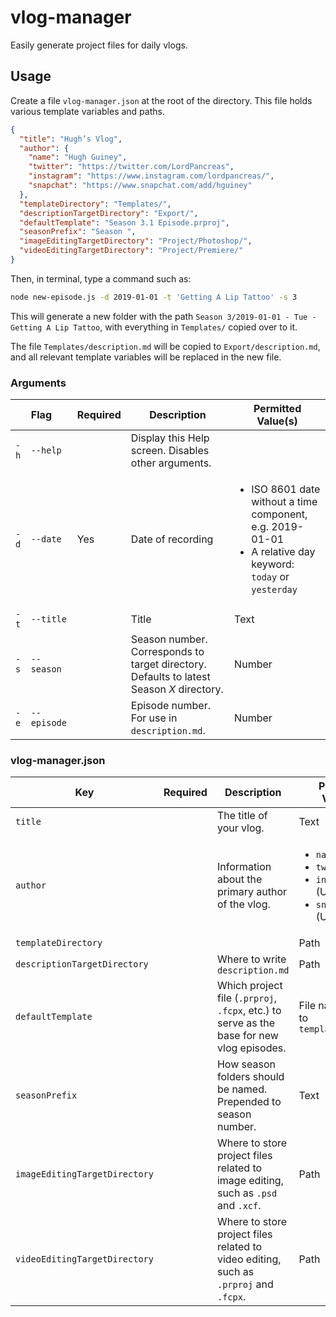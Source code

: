 # vlog-manager

Easily generate project files for daily vlogs.

## Usage

Create a file `vlog-manager.json` at the root of the directory. This file holds various template variables and paths.

```json
{
  "title": "Hugh’s Vlog",
  "author": {
    "name": "Hugh Guiney",
    "twitter": "https://twitter.com/LordPancreas",
    "instagram": "https://www.instagram.com/lordpancreas/",
    "snapchat": "https://www.snapchat.com/add/hguiney"
  },
  "templateDirectory": "Templates/",
  "descriptionTargetDirectory": "Export/",
  "defaultTemplate": "Season 3.1 Episode.prproj",
  "seasonPrefix": "Season ",
  "imageEditingTargetDirectory": "Project/Photoshop/",
  "videoEditingTargetDirectory": "Project/Premiere/"
}
```

Then, in terminal, type a command such as:

```sh
node new-episode.js -d 2019-01-01 -t 'Getting A Lip Tattoo' -s 3
```

This will generate a new folder with the path `Season 3/2019-01-01 - Tue - Getting A Lip Tattoo`, with everything in `Templates/` copied over to it.

The file `Templates/description.md` will be copied to `Export/description.md`, and all relevant template variables will be replaced in the new file.

### Arguments

<table>
<thead>
  <tr>
    <th scope="col" colspan="2">Flag</th>
    <th scope="col">Required</th>
    <th scope="col">Description</th>
    <th scope="col">Permitted Value(s)</th>
  </tr>
</thead>
<tbody>
  <tr>
    <td><code>-h</code></td>
    <td><code>--help</code></td>
    <td></td>
    <td>Display this Help screen. Disables other arguments.</td>
    <td></td>
  </tr>
  <tr>
    <td><code>-d</code></td>
    <td><code>--date</code></td>
    <td>Yes</td>
    <td>Date of recording</td>
    <td>    
      <ul>
        <li>ISO 8601 date without a time component, e.g. 2019-01-01</li>
        <li>A relative day keyword: <code>today</code> or <code>yesterday</code></li>
      </ul>
    </td>
  </tr>
  <tr>
    <td><code>-t</code></td>
    <td><code>--title</code></td>
    <td></td>
    <td>Title</td>
    <td>Text</td>
  </tr>
  <tr>
    <td><code>-s</code></td>
    <td><code>--season</code></td>
    <td></td>
    <td>Season number. Corresponds to target directory. Defaults to latest Season <var>X</var> directory.</td>
    <td>Number</td>
  </tr>
  <tr>
    <td><code>-e</code></td>
    <td><code>--episode</code></td>
    <td></td>
    <td>Episode number. For use in <code>description.md</code>.</td>
    <td>Number</td>
  </tr>
</tbody>
</table>

### vlog-manager.json

<table>
<thead>
  <tr>
    <th scope="col">Key</th>
    <th scope="col">Required</th>
    <th scope="col">Description</th>
    <th scope="col">Permitted Value(s)</th>
    <th scope="col">Default Value(s)</th>
  </tr>
</thead>
<tbody>
  <tr>
    <td><code>title</code></td>
    <td></td>
    <td>The title of your vlog.</td>
    <td>Text</td>
    <td></td>
  </tr>
  <tr>
    <td><code>author</code></td>
    <td></td>
    <td>Information about the primary author of the vlog.</td>
    <td>    
      <ul>
        <li><code>name</code> (Text)</li>
        <li><code>twitter</code> (URL)</li>
        <li><code>instagram</code> (URL)</li>
        <li><code>snapchat</code> (URL)</li>
      </ul>
    </td>
    <td></td>
  </tr>
  <tr>
    <td><code>templateDirectory</code></td>
    <td></td>
    <td></td>
    <td>Path</td>
    <td><code>Templates/</code></td>
  </tr>
  <tr>
    <td><code>descriptionTargetDirectory</code></td>
    <td></td>
    <td>Where to write <code>description.md</code></td>
    <td>Path</td>
    <td><code>Export/</code></td>
  </tr>
  <tr>
    <td><code>defaultTemplate</code></td>
    <td></td>
    <td>Which project file (<code>.prproj</code>, <code>.fcpx</code>, etc.) to serve as the base for new vlog episodes.</td>
    <td>File name relative to <code>templateDirectory</code></td>
    <td></td>
  </tr>
  <tr>
    <td><code>seasonPrefix</code></td>
    <td></td>
    <td>How season folders should be named. Prepended to season number.</td>
    <td>Text</td>
    <td><code>Season </code> (with trailing space)</td>
  </tr>
  <tr>
    <td><code>imageEditingTargetDirectory</code></td>
    <td></td>
    <td>Where to store project files related to image editing, such as <code>.psd</code> and <code>.xcf</code>.</td>
    <td>Path</td>
    <td><code>Project/Photoshop/</code></td>
  </tr>
  <tr>
    <td><code>videoEditingTargetDirectory</code></td>
    <td></td>
    <td>Where to store project files related to video editing, such as <code>.prproj</code> and <code>.fcpx</code>.</td>
    <td>Path</td>
    <td><code>Project/Premiere/</code></td>
  </tr>
</tbody>
</table>